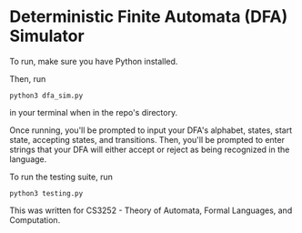 # Deterministic Finite Automata (DFA) Simulator 

To run, make sure you have Python installed.

Then, run

```
python3 dfa_sim.py
```

in your terminal when in the repo's directory.

Once running, you'll be prompted to input your DFA's alphabet, states, start state, accepting states, and transitions.
Then, you'll be prompted to enter strings that your DFA will either accept or reject as being recognized in the language.

To run the testing suite, run 
```
python3 testing.py
```

This was written for CS3252 - Theory of Automata, Formal Languages, and Computation.